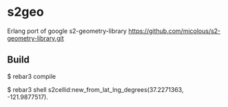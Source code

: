 s2geo
=====

Erlang port of google s2-geometry-library
https://github.com/micolous/s2-geometry-library.git

Build
-----

$ rebar3 compile

$ rebar3 shell
s2cellid:new_from_lat_lng_degrees(37.2271363, -121.9877517).

